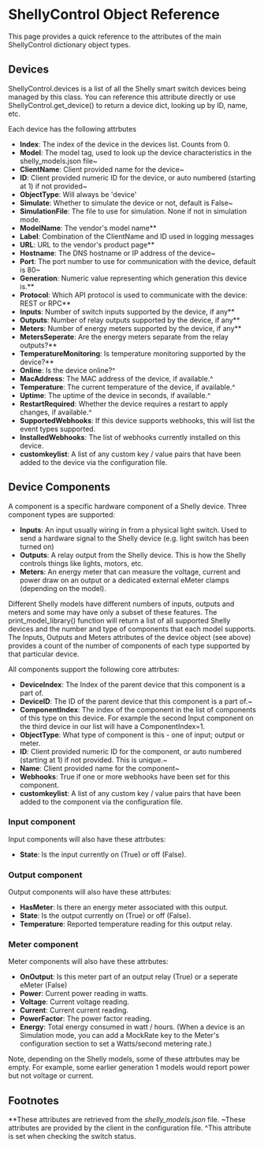 # ShellyControl Object Reference

This page provides a quick reference to the attributes of the main ShellyControl dictionary object types. 

## Devices

ShellyControl.devices is a list of all the Shelly smart switch devices being managed by this class. You can reference this attribute directly or use ShellyControl.get_device() to return a device dict, looking up by ID, name, etc. 

Each device has the following attrbutes

- **Index**: The index of the device in the devices list. Counts from 0.
- **Model**: The model tag, used to look up the device characteristics in the shelly_models.json file~
- **ClientName**: Client provided name for the device~
- **ID**: Client provided numeric ID for the device, or auto numbered (starting at 1) if not provided~
- **ObjectType**: Will always be 'device'
- **Simulate**: Whether to simulate the device or not, default is False~
- **SimulationFile**: The file to use for simulation. None if not in simulation mode.
- **ModelName**: The vendor's model name**
- **Label**: Combination of the ClientName and ID used in logging messages
- **URL**: URL to the vendor's product page**
- **Hostname**: The DNS hostname or IP address of the device~
- **Port**: The port number to use for communication with the device, default is 80~
- **Generation**: Numeric value representing which generation this device is.**
- **Protocol**: Which API protocol is used to communicate with the device: REST or RPC**
- **Inputs**: Number of switch inputs supported by the device, if any**
- **Outputs**: Number of relay outputs supported by the device, if any**
- **Meters**: Number of energy meters supported by the device, if any**
- **MetersSeperate**: Are the energy meters separate from the relay outputs?**
- **TemperatureMonitoring**: Is temperature monitoring supported by the device?**
- **Online**: Is the device online?^
- **MacAddress**: The MAC address of the device, if available.^
- **Temperature**: The current temperature of the device, if available.^
- **Uptime**: The uptime of the device in seconds, if available.^
- **RestartRequired**: Whether the device requires a restart to apply changes, if available.^
- **SupportedWebhooks**: If this device supports webhooks, this will list the event types supported.
- **InstalledWebhooks**: The list of webhooks currently installed on this device.
- **customkeylist**: A list of any custom key / value pairs that have been added to the device via the configuration file.

## Device Components

A component is a specific hardware component of a Shelly device. Three component types are supported:

- **Inputs**: An input usually wiring in from a physical light switch. Used to send a hardware signal to the Shelly device (e.g. light switch has been turned on)
- **Outputs**: A relay output from the Shelly device. This is how the Shelly controls things like lights, motors, etc.
- **Meters**: An energy meter that can measure the voltage, current and power draw on an output or a dedicated external eMeter clamps (depending on the model).

Different Shelly models have different numbers of inputs, outputs and meters and some may have only a subset of these features. The print_model_library() function will return a list of all supported Shelly devices and the number and type of components that each model supports. The Inputs, Outputs and Meters attributes of the device object (see above) provides a count of the number of components of each type supported by that particular device.

All components support the following core attrbutes:

- **DeviceIndex**: The Index of the parent device that this component is a part of.
- **DeviceID**: The ID of the parent device that this component is a part of.~
- **ComponentIndex**: The index of the component in the list of components of this type on this device. For example the second Input component on the third device in our list will have a ComponentIndex=1. 
- **ObjectType**: What type of component is this - one of input; output or meter.
- **ID**: Client provided numeric ID for the component, or auto numbered (starting at 1) if not provided. This is unique.~
- **Name**: Client provided name for the component~
- **Webhooks**: True if one or more webhooks have been set for this component.
- **customkeylist**: A list of any custom key / value pairs that have been added to the component via the configuration file.

### Input component

Input components will also have these attrbutes:

- **State**: Is the input currently on (True) or off (False).

### Output component

Output components will also have these attrbutes:

- **HasMeter**: Is there an energy meter associated with this output.
- **State**: Is the output currently on (True) or off (False).
- **Temperature**: Reported temperature reading for this output relay.

### Meter component

Meter components will also have these attrbutes:

- **OnOutput**: Is this meter part of an output relay (True) or a seperate eMeter (False)
- **Power**: Current power reading in watts.
- **Voltage**: Current voltage reading.
- **Current**: Current current reading.
- **PowerFactor**: The power factor reading.
- **Energy**: Total energy consumed in watt / hours. (When a device is an Simulation mode, you can add a MockRate key to the Meter's configuration section to set a Watts/second metering rate.)

Note, depending on the Shelly models, some of these attrbutes may be empty. For example, some earlier generation 1 models would report power but not voltage or current.

## Footnotes

**These attributes are retrieved from the _shelly_models.json_ file.
~These attributes are provided by the client in the configuration file.
^This attribute is set when checking the switch status.